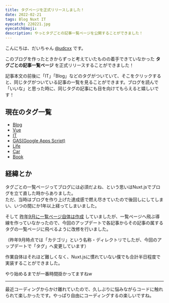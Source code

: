 ```yaml
---
title: タグページを正式リリースしました！
date: 2022-02-21
tags: Blog Nuxt IT
eyecatch: 220221.jpg
eyecatchEmoji:
description: やっとタグごとの記事一覧ページを公開することができました！
---
```


こんにちは、だいちゃん [@udcxx](https://twitter.com/udc_xx) です。

このブログを作ったときからずっと考えていたものの着手できていなかった **タグごとの記事一覧ページ** を正式リリースすることができました！

記事本文の前後に「IT」「Blog」などのタグがついていて、そこをクリックすると、同じタグがついている記事の一覧を見ることができます。ブログを読んで「いいな」と思った時に、同じタグの記事にも目を向けてもらえると嬉しいです！

## 現在のタグ一覧

* [Blog](/tags/blog/)
* [Vue](/tags/vue/)
* [IT](/tags/it/)
* [GAS(Google Apps Script)](/tags/gas/)
* [Life](/tags/life/)
* [Car](/tags/car/)
* [Book](/tags/book/)

## 経緯とか

タグごとの一覧ページってブログには必須だよね、という思いはNuxt.jsでブログを立て直した時からありました。    
ただ、当時はブログを作り上げた達成感で燃え尽きていたので後回しにしてしまい、いつの間にか1年以上経ってしまいました。

そして [昨年9月に一覧ページ自体は作成](https://blog.udcxx.me/article/210927/make-category-page/) していましたが、一覧ページへ飛ぶ導線を作っていなかったので、今回のアップデートで各記事からその記事の属するタグの一覧ページに飛べるように改修を行いました。

（昨年9月時点では「カテゴリ」という名称・ディレクトリでしたが、今回のアップデートで「タグ」へ変更しています）

作業自体はそれほど難しくなく、Nuxt.jsに慣れていない僕でも合計半日程度で実装することができました。

やり始めるまでが一番時間掛かってますねw

---

最近コーディングからかけ離れていたので、久しぶりに悩みながらコードに触れられて楽しかったです。やっぱり自由にコーディングするの楽しいですね。
